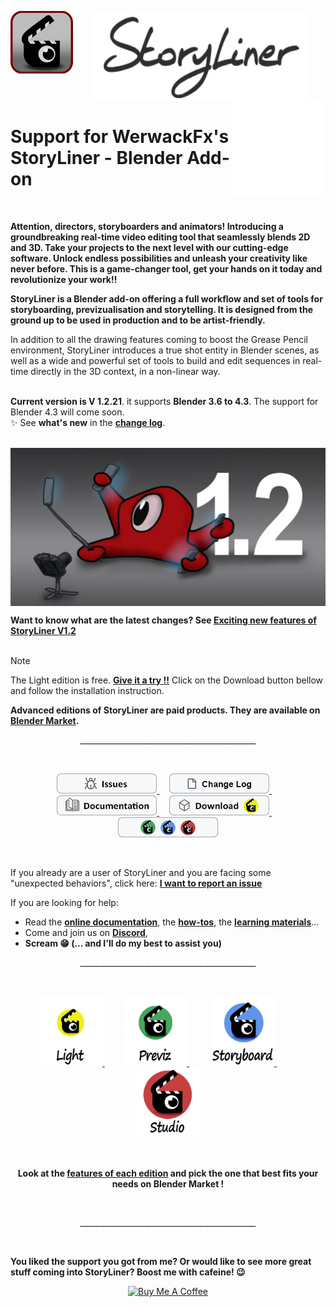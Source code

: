 

<p align="center">
  <img align="left" width="auto" height="auto" src="images/Storyliner_Logo_Icon_100.png">
  <img align="center" width="350" src="images/StoryLiner_Text_300.png">
  <img align="right" width="150" src="images/spacer.png">
</p>


# Support for WerwackFx's StoryLiner - Blender Add-on

</br>

**Attention, directors, storyboarders and animators! Introducing a groundbreaking real-time video editing tool that seamlessly blends 2D and 3D. Take your projects to the next level with our cutting-edge software. Unlock endless possibilities and unleash your creativity like never before. This is a game-changer tool, get your hands on it today and revolutionize your work!!**

**StoryLiner is a Blender add-on offering a full workflow and set of tools for storyboarding, previzualisation and storytelling. It is designed from the ground up to be used in production and to be artist-friendly.**

In addition to all the drawing features coming to boost the Grease Pencil environment, StoryLiner introduces a true shot entity in Blender scenes, as well as a wide and powerful set of tools to build and edit sequences in real-time directly in the 3D context, in a non-linear way.

<br>
<span>
  <strong>Current version is V 1.2.21</strong>. it supports <strong>Blender 3.6 to 4.3</strong>. The support for Blender 4.3 will come soon.
  <br>✨ See <strong>what's new</strong> in the <strong><a href="https://github.com/werwack/storyliner-support/blob/main/CHANGELOG.md">change log</a></strong>.<br>
</span>

<br>
<p align="center">
  <img align="center" width="auto" height="auto" src="images/StoryLinerV1-2_low.jpg">
</p>

<span>
  <strong>Want to know what are the latest changes? See <a href="https://werwackfx.com/?p=410" target="_blank">Exciting new features of StoryLiner V1.2</a></strong>
  <br>
</span>

<br>

> [!NOTE]
> The Light edition is free. **[Give it a try !!](https://github.com/werwack/storyliner-support/releases)** Click on the Download button bellow and follow the installation instruction.
>
> **Advanced editions of StoryLiner are paid products. They are available on [Blender Market](https://blendermarket.com/products/storyliner/?ref=6029).**



<p align="center">
    ____________________________________________
</p>
<br>

<p align="center">
  <a href="https://github.com/werwack/storyliner-support/issues" title="Report and follow issues">
  <img src="images/Issues.png" width="160" />
  </a>
  &nbsp;&nbsp;&nbsp;
  <a href="https://github.com/werwack/storyliner-support/blob/main/CHANGELOG.md" title="See the Change Log of the latest releases" target="_blank">
  <img src="images/ChangeLog.png" width="160" />
  </a>
  &nbsp;&nbsp;&nbsp;
  <a href="https://werwackfx.com/storyliner/doc" title="Consult the online documentation" target="_blank">
  <img src="images/Documentation.png" width="160" />
  </a>
  &nbsp;&nbsp;&nbsp;
  <a href="https://github.com/werwack/storyliner-support/releases" title="Download the Light Edition of StoryLiner" target="_self">
  <img src="images/Download_light.png" width="160" />
  </a>
  &nbsp;&nbsp;&nbsp;
  <a href="https://blendermarket.com/products/storyliner/?ref=6029" title="Get other edition of StoryLiner on Blender Market" target="_blank">
  <img src="images/Download_eds.png" width="160" />
  </a>
</p>

<br>

If you already are a user of StoryLiner and you are facing some "unexpected behaviors", click here: <b><a href="https://github.com/werwack/storyliner-support/issues" title="Report and follow issues">I want to report an issue</a></b>

If you are looking for help:
<ul>
    <li> Read the <b><a href="https://werwackfx.com/storyliner/doc" title="Read StoryLiner online documentation" target="_blank">online documentation</a></b>, the <b><a href="https://werwackfx.com/storyliner/doc/how-to/how-to.html" title="Check if you know all thehow-tos" target="_blank">how-tos</a></b>, the <b><a href="https://werwackfx.com/storyliner/doc/how-to/learning-resources.html" title="Watch the tutorials" target="_blank">learning materials</a></b>...</li>
    <li> Come and join us on <b><a href="https://discord.gg/gTG48jqWcm" title="StoryLine on Spitefire Storyboards Discord" target="_blank">Discord</a></b>,</li>
    <li> <b>Scream 😁 (... and I'll do my best to assist you)</b></li>
</ul>


<p align="center">
    ____________________________________________
</p>
<br>


<p align="center">
  <a href="https://werwackfx.com/storyliner/doc/editions/editions.html#light-ed" title="StoryLiner Light Edition">
  <img src="images/StoryLiner_LightEdition_Sized.png" width="100" />
  </a>
  &nbsp;&nbsp;&nbsp;&nbsp;&nbsp;&nbsp;&nbsp;
  <a href="https://werwackfx.com/storyliner/doc/editions/editions.html#essential-ed" title="StoryLiner Previz Edition">
  <img src="images/StoryLiner_EssentialEdition_Sized.png" width="100" />
  </a>
  &nbsp;&nbsp;&nbsp;&nbsp;&nbsp;&nbsp;&nbsp;&nbsp;
  <a href="https://werwackfx.com/storyliner/doc/editions/editions.html#storyboard-ed" title="StoryLiner Storyboard Edition">
  <img src="images/StoryLiner_StoryboardEdition_Sized.png" width="100" />
  </a>
  &nbsp;&nbsp;&nbsp;&nbsp;&nbsp;&nbsp;&nbsp;&nbsp;
  <a href="https://werwackfx.com/storyliner/doc/editions/editions.html#studio-ed" title="StoryLiner Studio Edition">
  <img src="images/StoryLiner_StudioEdition_Sized.png" width="100" />
  </a>
</p>

<br>
<p align="center">
  <strong>Look at the <a href="https://werwackfx.com/storyliner/doc/editions/edition_differences.html" title="Difference between StoryLiner editions">
  features of each edition</a> and pick the one that best fits your needs on Blender Market !
  </strong>
<p>

<br>

<p align="center">
    ____________________________________________
</p>
<br>


**You liked the support you got from me? Or would like to see more great stuff coming into StoryLiner?  Boost me with cafeine! 😉**

<p align="center"> 
    <a href="https://www.buymeacoffee.com/werwack" target="_blank"><img src="https://cdn.buymeacoffee.com/buttons/v2/default-yellow.png" alt="Buy Me A Coffee" style="height: 60px !important;width: 217px !important;" ></a></div>
</p>


